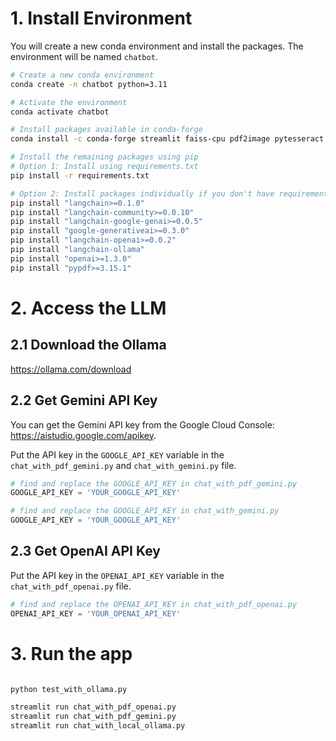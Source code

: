 # 1. Install Environment 

You will create a new conda environment and install the packages.
The environment will be named `chatbot`.

```bash
# Create a new conda environment
conda create -n chatbot python=3.11

# Activate the environment
conda activate chatbot

# Install packages available in conda-forge
conda install -c conda-forge streamlit faiss-cpu pdf2image pytesseract pillow

# Install the remaining packages using pip
# Option 1: Install using requirements.txt
pip install -r requirements.txt

# Option 2: Install packages individually if you don't have requirements.txt
pip install "langchain>=0.1.0"
pip install "langchain-community>=0.0.10"
pip install "langchain-google-genai>=0.0.5"
pip install "google-generativeai>=0.3.0"
pip install "langchain-openai>=0.0.2"
pip install "langchain-ollama"
pip install "openai>=1.3.0"
pip install "pypdf>=3.15.1"
```


# 2. Access the LLM

## 2.1 Download the Ollama 

https://ollama.com/download



## 2.2 Get Gemini API Key 

You can get the Gemini API key from the Google Cloud Console: https://aistudio.google.com/apikey.

Put the API key in the `GOOGLE_API_KEY` variable in the `chat_with_pdf_gemini.py` and  `chat_with_gemini.py` file.

```python
# find and replace the GOOGLE_API_KEY in chat_with_pdf_gemini.py
GOOGLE_API_KEY = 'YOUR_GOOGLE_API_KEY'

# find and replace the GOOGLE_API_KEY in chat_with_gemini.py
GOOGLE_API_KEY = 'YOUR_GOOGLE_API_KEY'
```


## 2.3 Get OpenAI API Key 

Put the API key in the `OPENAI_API_KEY` variable in the `chat_with_pdf_openai.py` file.

```python
# find and replace the OPENAI_API_KEY in chat_with_pdf_openai.py
OPENAI_API_KEY = 'YOUR_OPENAI_API_KEY'
```




# 3. Run the app

```bash

python test_with_ollama.py

streamlit run chat_with_pdf_openai.py
streamlit run chat_with_pdf_gemini.py
streamlit run chat_with_local_ollama.py
```


